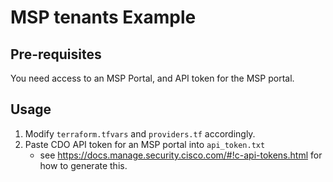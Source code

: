 # MSP tenants Example

## Pre-requisites

You need access to an MSP Portal, and API token for the MSP portal.

## Usage
1. Modify `terraform.tfvars` and `providers.tf` accordingly.
2. Paste CDO API token for an MSP portal into `api_token.txt`
    - see https://docs.manage.security.cisco.com/#!c-api-tokens.html for how to generate this.